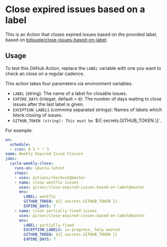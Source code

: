 # Close expired issues based on a label
This is an Action that closes expired issues based on the provided label, based on [bdougie/close-issues-based-on-label](https://github.com/bdougie/close-issues-based-on-label).

## Usage

To test this GitHub Action, replace the `LABEL` variable with one you want to check an close on a regular cadence.

This action takes four parameters via environment variables.

* `LABEL` (string): The name of a label for closable issues.
* `EXPIRE_DAYS` (integer, default = `0`): The number of days waiting to close issues after the last label is given.
* `EXCEPTION_LABELS` (commma separated strings): Names of labels which block closing of issues.
* `GITHUB_TOKEN (string): This must be `${{ secrets.GITHUB_TOKEN }}`.

For example:

```yml
on:
  schedule:
  - cron: 0 5 * * 3 
name: Weekly Expired Issue Closure
jobs:
  cycle-weekly-close:
    runs-on: ubuntu-latest
    steps:
    - uses: actions/checkout@master
    - name: close wontfix issues
      uses: piroor/close-expired-issues-based-on-label@master
      env:
        LABEL: wontfix
        GITHUB_TOKEN: ${{ secrets.GITHUB_TOKEN }}
        EXPIRE_DAYS: 7
    - name: close partially-fixed issues
      uses: piroor/close-expired-issues-based-on-label@master
      env:
        LABEL: partially-fixed
        EXCEPTION_LABELS: in-progress, help wanted
        GITHUB_TOKEN: ${{ secrets.GITHUB_TOKEN }}
        EXPIRE_DAYS: 7
```
